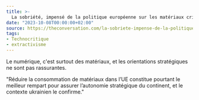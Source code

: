 ```yaml
---
title: >-
  La sobriété, impensé de la politique européenne sur les matériaux critiques
date: "2023-10-08T00:00:00+02:00"
source: https://theconversation.com/la-sobriete-impense-de-la-politique-europeenne-sur-les-materiaux-critiques-209077
tags:
- Technocritique
- extractivisme
---
```


Le numérique, c'est surtout des matériaux, et les orientations stratégiques ne sont pas rassurantes.

"Réduire la consommation de matériaux dans l’UE constitue pourtant le meilleur rempart pour assurer l’autonomie stratégique du continent, et le contexte ukrainien le confirme."